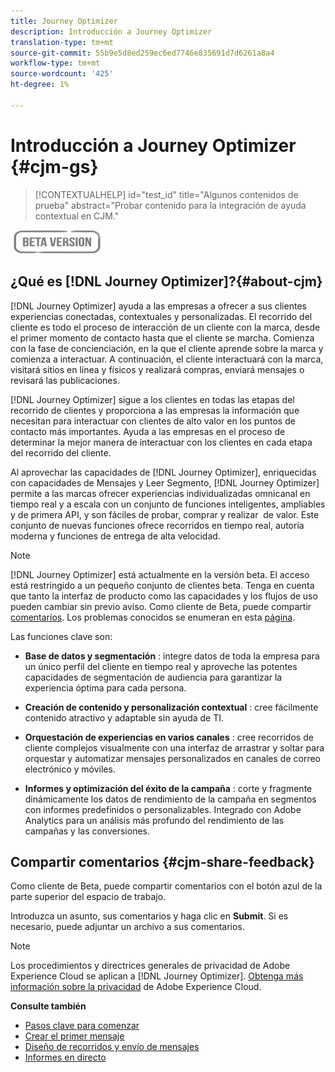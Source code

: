 ```yaml
---
title: Journey Optimizer
description: Introducción a Journey Optimizer
translation-type: tm+mt
source-git-commit: 55b9e5d8ed259ec6ed7746e835691d7d6261a8a4
workflow-type: tm+mt
source-wordcount: '425'
ht-degree: 1%

---
```


# Introducción a Journey Optimizer {#cjm-gs}

>[!CONTEXTUALHELP]
>id="test_id"
>title="Algunos contenidos de prueba"
>abstract="Probar contenido para la integración de ayuda contextual en CJM."

![](assets/do-not-localize/badge.png)

## ¿Qué es [!DNL Journey Optimizer]?{#about-cjm}

[!DNL Journey Optimizer] ayuda a las empresas a ofrecer a sus clientes experiencias conectadas, contextuales y personalizadas. El recorrido del cliente es todo el proceso de interacción de un cliente con la marca, desde el primer momento de contacto hasta que el cliente se marcha. Comienza con la fase de concienciación, en la que el cliente aprende sobre la marca y comienza a interactuar. A continuación, el cliente interactuará con la marca, visitará sitios en línea y físicos y realizará compras, enviará mensajes o revisará las publicaciones.

[!DNL Journey Optimizer] sigue a los clientes en todas las etapas del recorrido de clientes y proporciona a las empresas la información que necesitan para interactuar con clientes de alto valor en los puntos de contacto más importantes. Ayuda a las empresas en el proceso de determinar la mejor manera de interactuar con los clientes en cada etapa del recorrido del cliente.

Al aprovechar las capacidades de [!DNL Journey Optimizer], enriquecidas con capacidades de Mensajes y Leer Segmento, [!DNL Journey Optimizer] permite a las marcas ofrecer experiencias individualizadas omnicanal en tiempo real y a escala con un conjunto de funciones inteligentes, ampliables y de primera API, y son fáciles de probar, comprar y realizar &#x200B; de valor. Este conjunto de nuevas funciones ofrece recorridos en tiempo real, autoría moderna y funciones de entrega de alta velocidad. &#x200B;

>[!NOTE]
>
>[!DNL Journey Optimizer] está actualmente en la versión beta. El acceso está restringido a un pequeño conjunto de clientes beta. Tenga en cuenta que tanto la interfaz de producto como las capacidades y los flujos de uso pueden cambiar sin previo aviso. Como cliente de Beta, puede compartir [comentarios](#cjm-share-feedback). Los problemas conocidos se enumeran en esta [página](known-issues.md).

Las funciones clave son:

* **Base de datos y segmentación** : integre datos de toda la empresa para un único perfil del cliente en tiempo real y aproveche las potentes capacidades de segmentación de audiencia para garantizar la experiencia óptima para cada persona.

* **Creación de contenido y personalización contextual** : cree fácilmente contenido atractivo y adaptable sin ayuda de TI.

* **Orquestación de experiencias en varios canales** : cree recorridos de cliente complejos visualmente con una interfaz de arrastrar y soltar para orquestar y automatizar mensajes personalizados en canales de correo electrónico y móviles.

* **Informes y optimización del éxito de la campaña** : corte y fragmente dinámicamente los datos de rendimiento de la campaña en segmentos con informes predefinidos o personalizables. Integrado con Adobe Analytics para un análisis más profundo del rendimiento de las campañas y las conversiones.

## Compartir comentarios {#cjm-share-feedback}

Como cliente de Beta, puede compartir comentarios con el botón azul de la parte superior del espacio de trabajo.

Introduzca un asunto, sus comentarios y haga clic en **Submit**. Si es necesario, puede adjuntar un archivo a sus comentarios.

>[!NOTE]
>
>Los procedimientos y directrices generales de privacidad de Adobe Experience Cloud se aplican a [!DNL Journey Optimizer]. [Obtenga más información sobre la privacidad](https://www.adobe.com/es/privacy/experience-cloud.html) de Adobe Experience Cloud.


**Consulte también**

* [Pasos clave para comenzar](quick-start.md)
* [Crear el primer mensaje](get-started-content.md)
* [Diseño de recorridos y envío de mensajes](building-journeys/journey-gs.md)
* [Informes en directo](reports/live-report.md)
